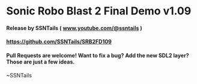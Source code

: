 # Sonic Robo Blast 2 Final Demo v1.09
#### Release by SSNTails ( www.youtube.com/@ssntails )
#### https://github.com/SSNTails/SRB2FD109

#### Pull Requests are welcome! Want to fix a bug? Add the new SDL2 layer? Those are just a few ideas.


~SSNTails